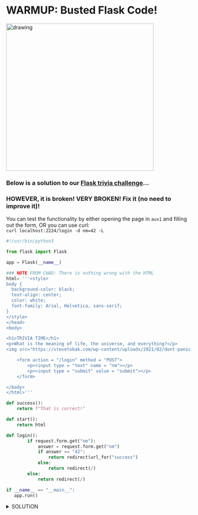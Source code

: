 # WARMUP: Busted Flask Code!

<img src="https://public-library.safetyculture.io/media/template_e99ce9c6cb594c1d9ba090451e816a20/6f0e7911-0e46-4174-94a4-60828856035c" alt="drawing" width="400"/>

### Below is a solution to our [Flask trivia challenge](https://github.com/csfeeser/Python/blob/master/challenges/FLASK_challenge.md)...
### HOWEVER, it is broken! VERY BROKEN! Fix it (no need to improve it)!

You can test the functionality by either opening the page in `aux1` and filling out the form, OR you can use curl:  
`curl localhost:2224/login -d nm=42 -L`

```python
#!/usr/bin/python3

from flask import Flask

app = Flask(__name__)

### NOTE FROM CHAD: There is nothing wrong with the HTML
html= '''<style>
body {
  background-color: black;
  text-align: center;
  color: white;
  font-family: Arial, Helvetica, sans-serif;
}
</style>
</head>
<body>

<h1>TRIVIA TIME</h1>
<p>What is the meaning of life, the universe, and everything?</p>
<img src="https://stevetobak.com/wp-content/uploads/2021/02/dont-panic.png" alt="Avatar" style="width:200px">

    <form action = "/login" method = "POST">
        <p><input type = "text" name = "nm"></p>
        <p><input type = "submit" value = "submit"></p>
    </form>

</body>
</html>'''

def success():
    return f"That is correct!"

def start():
    return html

def login():
        if request.form.get("nm"):
            answer = request.form.get("nm")
            if answer == "42":
                return redirect(url_for("success")
            else:
                return redirect(/)
        else:
            return redirect(/)

if __name__ == "__main__":
   app.run()
```
<details>
<summary>SOLUTION</summary>

```python
#!/usr/bin/python3

from flask import Flask
from flask import request
from flask import url_for
from flask import redirect

app = Flask(__name__)

### NOTE FROM CHAD: There is nothing wrong with the HTML
html= '''<style>
body {
  background-color: black;
  text-align: center;
  color: white;
  font-family: Arial, Helvetica, sans-serif;
}
</style>
</head>
<body>

<h1>TRIVIA TIME</h1>
<p>What is the meaning of life, the universe, and everything?</p>
<img src="https://stevetobak.com/wp-content/uploads/2021/02/dont-panic.png" alt="Avatar" style="width:200px">

    <form action = "/login" method = "POST">
        <p><input type = "text" name = "nm"></p>
        <p><input type = "submit" value = "submit"></p>
    </form>

</body>
</html>'''

@app.route("/success")
def success():
    return f"That is correct!"

@app.route("/")
def start():
    return html

@app.route("/login", methods= ["POST"])
def login():
        if request.form.get("nm"):
            answer = request.form.get("nm")
            if answer == "42":
                return redirect(url_for("success"))
            else:
                return redirect("/")
        else:
            return redirect("/")

if __name__ == "__main__":
   app.run(host="0.0.0.0", port=2224)
```
</details>
